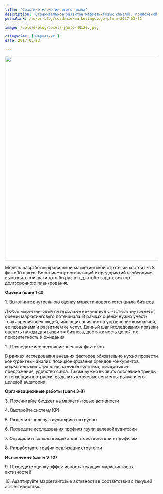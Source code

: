 ```yaml
---
title: 'Создание маркетингового плана'
description: 'Стремительное развитие маркетинговых каналов, приложений, мобильных устройств, социальных сетей и повышение качества контента дало потребителям больше возможностей, но с тем и больше контроля над рынком, что только усложняет маркетинговые процессы в компании. Добиться результатов можно только следуя эффективному маркетинговому плану. Консалтинговая группа «Полилог» об основных'
permalink: /ru/pr-blog/sozdanie-marketingovogo-plana-2017-05-23

image: /upload/blog/pexels-photo-40120.jpeg

categories: ['Маркетинг']
date: 2017-05-23

---
```


<img src="{{ site.assets }}/upload/blog/pexels-photo-40120.jpeg" width="1007" height="672" alt="">
<p>Модель разработки правильной маркетинговой стратегии состоит из 3 фаз и 10 шагов. Большинству организаций и предприятий необходимо выполнять эти шаги хотя бы раз в год, чтобы задать вектор долгосрочного планирования.</p>
<p><strong>Оценка (шаги 1-2)</strong></p>
<p>1. Выполните внутреннюю оценку маркетингового потенциала бизнеса</p>
<p>Любой маркетинговый план должен начинаться с честной внутренней оценки маркетингового потенциала. В рамках оценки нужно учесть точки зрения всех людей, имеющих влияние на управление компанией, ее продажами и развитием ее услуг. Данный шаг исследования призван оценить нужды для развития бизнеса, достижимость целей, их приоритетность и ожидания.</p>
<p>2. Проведите исследование внешних факторов</p>
<p>В рамках исследования внешних факторов обязательно нужно провести конкурентный анализ: позиционирование брендов конкурентов, маркетинговые стратегии, ценовая политика, продуктовое предложение, удобство сайта. Также нужно выявить последние тренды и тенденции в отрасли, выделить ключевые сегменты рынка и его целевой аудитории.</p>
<p><strong>Организационные работы (шаги 3-8)</strong></p>
<p>3. Просчитайте бюджет на маркетинговые активности</p>
<p>4. Выстройте систему KPI</p>
<p>5. Разделите целевую аудиторию на группы</p>
<p>6. Проведите исследования профиля групп целевой аудитории</p>
<p>7. Определите каналы воздействия в соответствии с профилем</p>
<p>8. Разработайте график реализации стратегии</p>
<p><strong>Исполнение (шаги 9-10)</strong></p>
<p>9. Проведите оценку эффективности текущих маркетинговых активностей</p>
<p>10. Адаптируйте маркетинговые активности в соответствии с текущей эффективностью</p>


